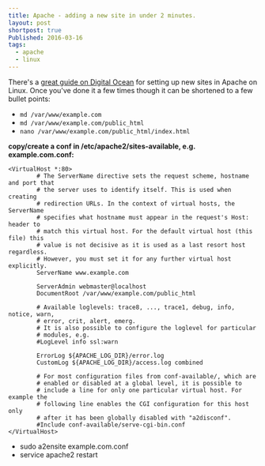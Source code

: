 ```yaml
---
title: Apache - adding a new site in under 2 minutes.
layout: post
shortpost: true
Published: 2016-03-16
tags:
  - apache
  - linux
---
```

There's a [great guide on Digital Ocean](https://www.digitalocean.com/community/tutorials/how-to-configure-the-apache-web-server-on-an-ubuntu-or-debian-vps) for setting up new sites in Apache on Linux. Once you've done it a few times though it can be shortened to a few bullet points:

- `md /var/www/example.com`
- `md /var/www/example.com/public_html`
- `nano /var/www/example.com/public_html/index.html`

**copy/create a conf in /etc/apache2/sites-available, e.g. example.com.conf:**


    <VirtualHost *:80>
            # The ServerName directive sets the request scheme, hostname and port that
            # the server uses to identify itself. This is used when creating
            # redirection URLs. In the context of virtual hosts, the ServerName
            # specifies what hostname must appear in the request's Host: header to
            # match this virtual host. For the default virtual host (this file) this
            # value is not decisive as it is used as a last resort host regardless.
            # However, you must set it for any further virtual host explicitly.
            ServerName www.example.com

            ServerAdmin webmaster@localhost
            DocumentRoot /var/www/example.com/public_html

            # Available loglevels: trace8, ..., trace1, debug, info, notice, warn,
            # error, crit, alert, emerg.
            # It is also possible to configure the loglevel for particular
            # modules, e.g.
            #LogLevel info ssl:warn

            ErrorLog ${APACHE_LOG_DIR}/error.log
            CustomLog ${APACHE_LOG_DIR}/access.log combined

            # For most configuration files from conf-available/, which are
            # enabled or disabled at a global level, it is possible to
            # include a line for only one particular virtual host. For example the
            # following line enables the CGI configuration for this host only
            # after it has been globally disabled with "a2disconf".
            #Include conf-available/serve-cgi-bin.conf
    </VirtualHost>


- sudo a2ensite example.com.conf
- service apache2 restart
